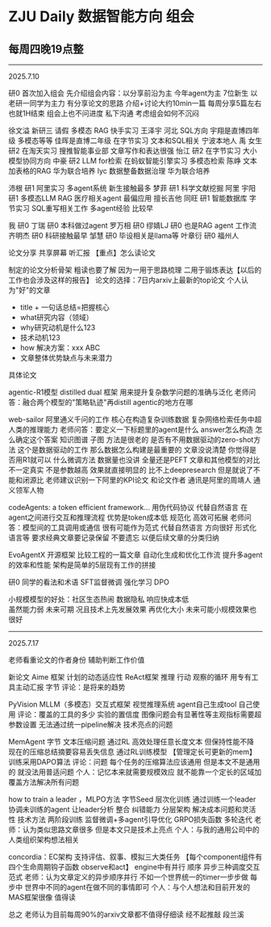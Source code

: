 # ZJU  Daily  数据智能方向  组会

## 每周四晚19点整

----------------------------------------
2025.7.10

研0 首次加入组会
先介绍组会内容：以分享前沿为主 今年agent为主
7位新生 以老研一同学为主力  有分享论文的思路
介绍+讨论大约10min一篇 每周分享5篇左右  也就1H结束
组会上也不问进度 私下沟通
考虑组会如何不沉闷

徐文溢 新研三 请假 多模态 RAG 快手实习
王泽宇 河北 SQL方向
宇翔是直博四年级 多模态等等 
佳晖是直博二年级 在字节实习 文本和SQL相关 宁波本地人
禹 女生 研2 在淘天实习 搜推智能事业部  文章写作和表达很强
怡江 研2 在字节实习 大小模型协同方向
中豪 研2 LLM for检索 在蚂蚁智能引擎实习 多模态检索
陈峥 文本加表格的RAG 华为联合培养
lyc 数据整备数据治理 华为联合培养

沛根 研1 阿里实习 多agent系统 新生接触最多
梦菲 研1 科学文献挖掘 阿里
宇阳 研1 多模态LLM RAG 医疗相关agent 最偏应用 擅长吉他
同旺 研1 智能数据库 字节实习 SQL重写相关工作  多agent经验 比较早

我 研0
丁瑞 研0 本科做过agent
罗万相 研0 
缪婧LJ 研0 也是RAG agent 工作流
齐明杰 研0 科研接触最早
邹慧 研0 毕设相关是llama等
叶章衍 研0 福州人

论文分享 共享屏幕 听汇报
【重点】怎么读论文

制定的论文分析骨架 粗读也要了解
因为一用于思路梳理 二用于锻炼表达【以后的工作也会涉及这样的报告】
论文的选择：7日内arxiv上最新的top论文 个人认为"好"的文章

- title + 一句话总结=把握核心
- what研究内容（领域）
- why研究动机是什么123
- 技术动机123
- how 解决方案：xxx ABC
- 文章整体优势缺点与未来潜力

具体论文 

agentic-R1模型 distilled dual 框架 用来提升复杂数学问题的准确与泛化
老师问答：融合两个模型的"策略轨迹"再distill  agentic的地方在哪

web-sailor 阿里通义千问的工作 核心在构造复杂训练数据 复杂网络检索任务中超人类的推理能力
老师问答：要定义一下标题里的agent是什么  answer怎么构造 怎么确定这个答案
知识图谱 子图 方法是很老的
是否有不用数据驱动的zero-shot方法
这个是数据驱动的工作 那么数据怎么构建是最重要的 文章没说清楚
你觉得是否用R1就可以
什么微调方法 数据量也没讲 全量还是PEFT
文章和其他模型的对比 不一定真实 不是参数越高 效果就直接明显的
比不上deepresearch  但是就说了不能和闭源比
老师建议识别一下阿里的KPI论文 和论文作者
通讯是阿里的周靖人 通义领军人物

codeAgents: a token efficient framework...
用伪代码协议 代替自然语言 在agent之间进行交互和推理流程
优势是token成本低 规范化 高效可拓展
老师问答：模型间的工具调用或通信 很有可能作为范式 代替自然语言 方向很好 形式化语言等
要求经典文章要记录保留  不要遗忘  以便后续文章的分类归纳

EvoAgentX 开源框架  比较工程的一篇文章 自动化生成和优化工作流 提升多agent的效率和性能
架构是简单的5层现有工作的拼接

研0 同学的看法和术语
SFT监督微调   强化学习 DPO

小规模模型的好处：社区生态热闹 数据隐私 响应快成本低  
虽然能力弱 未来可期 况且技术上先发展效果 再优化大小 未来可能小规模效果也很好

----------------------------------------
2025.7.17

老师看重论文的作者身份 辅助判断工作价值

新论文
Aime 框架 计划的动态适应性 ReAct框架 推理 行动 观察的循环 用专有工具主动汇报 字节
评论：是将来的趋势

PyVision  MLLM（多模态）交互式框架  视觉推理系统 agent自己生成tool 自己使用
评论：覆盖的工具的多少 实验的置信度  图像问题会有显著性等主观指标需要超参数设置 无法通过统一pipeline解决 技术亮点的问题

MemAgent 字节 文本压缩问题 通过RL 高效处理任意长度文本 但保持性能不降 现在的压缩总结摘要容易丢失信息
通过RL训练模型 【管理定长可更新的mem】   训练采用DAPO算法
评论：问题 每个任务的压缩算法应该通用 但是本文不是通用的 就没法用普适问题
个人：记忆本来就需要规模效应  就不能靠一个定长的区域加覆盖方法解决所有问题

how to train a leader ，MLPO方法  字节Seed 层次化训练 通过训练一个leader 协调未训练的agent
让leader分析 整合 纠错能力 分层架构
解决成本问题和灵活性
技术方法 两阶段训练 监督微调+多agent引导优化 GRPO损失函数 多轮迭代
老师：认为类似思路文章很多 但是本文只是技术上亮点
个人：与我的通用公司中的人类组织架构想法相关

concordia：EC架构 支持评估、叙事、模拟三大类任务
【每个component组件有四个生命周期钩子函数 observe和act】
engine中有并行 顺序 异步三种调度交互范式
老师：认为文章定义的异步顺序并行 不如一个世界统一的timer一步步做 每步中 世界中不同的agent在做不同的事情即可
个人：与个人想法和目前开发的MAS框架很像 值得读

总之 老师认为目前每周90%的arxiv文章都不值得仔细读 经不起推敲
段兰溪